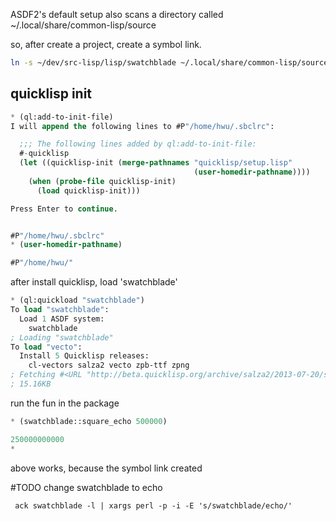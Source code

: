 ASDF2's default setup also scans a directory called ~/.local/share/common-lisp/source

so, after create a project, create a symbol link.

```bash
ln -s ~/dev/src-lisp/lisp/swatchblade ~/.local/share/common-lisp/source/
```


## quicklisp init 

```lisp
* (ql:add-to-init-file)
I will append the following lines to #P"/home/hwu/.sbclrc":

  ;;; The following lines added by ql:add-to-init-file:
  #-quicklisp
  (let ((quicklisp-init (merge-pathnames "quicklisp/setup.lisp"
                                         (user-homedir-pathname))))
    (when (probe-file quicklisp-init)
      (load quicklisp-init)))

Press Enter to continue.


#P"/home/hwu/.sbclrc"
* (user-homedir-pathname)

#P"/home/hwu/"
```

after install quicklisp, load 'swatchblade'

```lisp
* (ql:quickload "swatchblade")
To load "swatchblade":
  Load 1 ASDF system:
    swatchblade
; Loading "swatchblade"
To load "vecto":
  Install 5 Quicklisp releases:
    cl-vectors salza2 vecto zpb-ttf zpng
; Fetching #<URL "http://beta.quicklisp.org/archive/salza2/2013-07-20/salza2-2.0.9.tgz">
; 15.16KB
```

run the fun in the package
```lisp
* (swatchblade::square_echo 500000)

250000000000
*
```
above works, because the symbol link created 



#TODO
change swatchblade to echo

```
 ack swatchblade -l | xargs perl -p -i -E 's/swatchblade/echo/'
```
